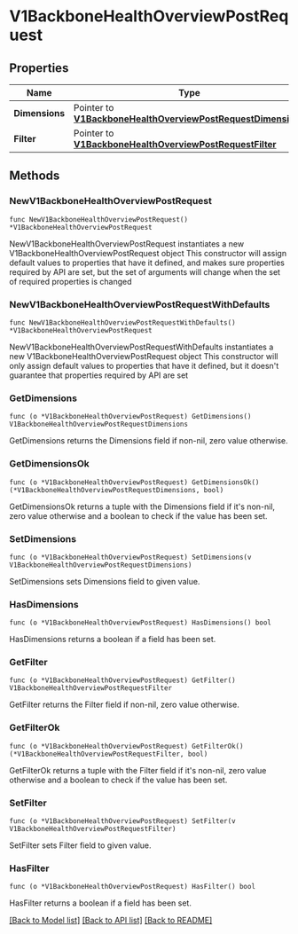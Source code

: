 # V1BackboneHealthOverviewPostRequest

## Properties

Name | Type | Description | Notes
------------ | ------------- | ------------- | -------------
**Dimensions** | Pointer to [**V1BackboneHealthOverviewPostRequestDimensions**](V1BackboneHealthOverviewPostRequestDimensions.md) |  | [optional] 
**Filter** | Pointer to [**V1BackboneHealthOverviewPostRequestFilter**](V1BackboneHealthOverviewPostRequestFilter.md) |  | [optional] 

## Methods

### NewV1BackboneHealthOverviewPostRequest

`func NewV1BackboneHealthOverviewPostRequest() *V1BackboneHealthOverviewPostRequest`

NewV1BackboneHealthOverviewPostRequest instantiates a new V1BackboneHealthOverviewPostRequest object
This constructor will assign default values to properties that have it defined,
and makes sure properties required by API are set, but the set of arguments
will change when the set of required properties is changed

### NewV1BackboneHealthOverviewPostRequestWithDefaults

`func NewV1BackboneHealthOverviewPostRequestWithDefaults() *V1BackboneHealthOverviewPostRequest`

NewV1BackboneHealthOverviewPostRequestWithDefaults instantiates a new V1BackboneHealthOverviewPostRequest object
This constructor will only assign default values to properties that have it defined,
but it doesn't guarantee that properties required by API are set

### GetDimensions

`func (o *V1BackboneHealthOverviewPostRequest) GetDimensions() V1BackboneHealthOverviewPostRequestDimensions`

GetDimensions returns the Dimensions field if non-nil, zero value otherwise.

### GetDimensionsOk

`func (o *V1BackboneHealthOverviewPostRequest) GetDimensionsOk() (*V1BackboneHealthOverviewPostRequestDimensions, bool)`

GetDimensionsOk returns a tuple with the Dimensions field if it's non-nil, zero value otherwise
and a boolean to check if the value has been set.

### SetDimensions

`func (o *V1BackboneHealthOverviewPostRequest) SetDimensions(v V1BackboneHealthOverviewPostRequestDimensions)`

SetDimensions sets Dimensions field to given value.

### HasDimensions

`func (o *V1BackboneHealthOverviewPostRequest) HasDimensions() bool`

HasDimensions returns a boolean if a field has been set.

### GetFilter

`func (o *V1BackboneHealthOverviewPostRequest) GetFilter() V1BackboneHealthOverviewPostRequestFilter`

GetFilter returns the Filter field if non-nil, zero value otherwise.

### GetFilterOk

`func (o *V1BackboneHealthOverviewPostRequest) GetFilterOk() (*V1BackboneHealthOverviewPostRequestFilter, bool)`

GetFilterOk returns a tuple with the Filter field if it's non-nil, zero value otherwise
and a boolean to check if the value has been set.

### SetFilter

`func (o *V1BackboneHealthOverviewPostRequest) SetFilter(v V1BackboneHealthOverviewPostRequestFilter)`

SetFilter sets Filter field to given value.

### HasFilter

`func (o *V1BackboneHealthOverviewPostRequest) HasFilter() bool`

HasFilter returns a boolean if a field has been set.


[[Back to Model list]](../README.md#documentation-for-models) [[Back to API list]](../README.md#documentation-for-api-endpoints) [[Back to README]](../README.md)


